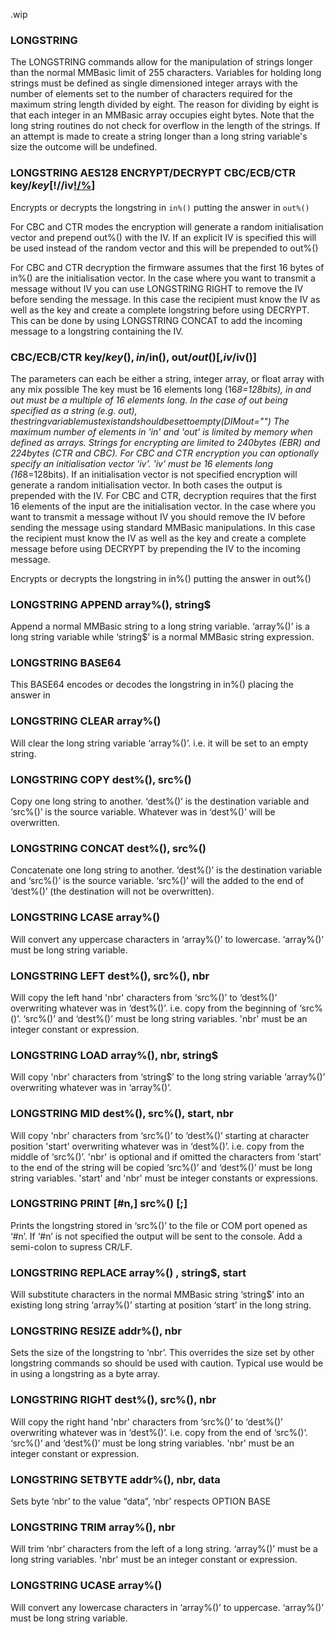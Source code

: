 .wip


### LONGSTRING

The LONGSTRING commands allow for the manipulation of strings longer than the normal MMBasic limit of 255 characters. Variables for holding long strings must be defined as single dimensioned integer arrays with the number of elements set to the number of characters required for the maximum string length divided by eight. The reason for dividing by eight is that each integer in an MMBasic array occupies eight bytes. Note that the long string routines do not check for overflow in the length of the strings. If an attempt is made to create a string longer than a long string variable's size the outcome will be undefined.

### LONGSTRING AES128 ENCRYPT/DECRYPT CBC/ECB/CTR key$/key[!/%](), in%(), out%() [,iv$/iv[!/%]()]

Encrypts or decrypts the longstring in `in%()` putting the answer in `out%()`

For CBC and CTR modes the encryption will generate a random initialisation vector and prepend out%() with the IV. If an explicit IV is specified this will be used instead of the random vector and this will be prepended to out%() 



For CBC and CTR decryption the firmware assumes that the first 16 bytes of in%() are the initialisation vector. In the case where you want to transmit a message without IV you can use LONGSTRING RIGHT to remove the IV before sending the message. In this case the recipient must know the IV as well as the key and create a complete longstring before using DECRYPT. This can be done by using LONGSTRING CONCAT to add the incoming message to a longstring containing the IV.

### CBC/ECB/CTR key$/key(), in$/in(), out$/out() [,iv$/iv()]

The parameters can each be either a string, integer array, or float array with any mix possible The key must be 16 elements long (16*8=128bits), in and out must be a multiple of 16 elements long. In the case of out being specified as a string (e.g. out$), the string variable must exist and should be set to empty (DIM out$="") The maximum number of elements in 'in' and 'out' is limited by memory when defined as arrays. Strings for encrypting are limited to 240bytes (EBR) and 224bytes (CTR and CBC). For CBC and CTR encryption you can optionally specify an initialisation vector 'iv'. 'iv' must be 16 elements long (16*8=128bits). If an initialisation vector is not specified encryption will generate a random initialisation vector. In both cases the output is prepended with the IV. For CBC and CTR, decryption requires that the first 16 elements of the input are the initialisation vector. In the case where you want to transmit a message without IV you should remove the IV before sending the message using standard MMBasic manipulations. In this case the recipient must know the IV as well as the key and create a complete message before using DECRYPT by prepending the IV to the incoming message.


Encrypts or decrypts the longstring in in%() putting the answer in out%()

### LONGSTRING APPEND array%(), string$

Append a normal MMBasic string to a long string variable. ‘array%()’ is a long string variable while ‘string$’ is a normal MMBasic string expression.

### LONGSTRING BASE64

This BASE64 encodes or decodes the longstring in in%() placing the answer in

### LONGSTRING CLEAR array%()

Will clear the long string variable ‘array%()’. i.e. it will be set to an empty string.

### LONGSTRING COPY dest%(), src%()

Copy one long string to another. ‘dest%()’ is the destination variable and ‘src%()’ is the source variable. Whatever was in ‘dest%()’ will be overwritten.

### LONGSTRING CONCAT dest%(), src%()

Concatenate one long string to another. ‘dest%()’ is the destination variable and ‘src%()’ is the source variable. ‘src%()’ will the added to the end of ‘dest%()’ (the destination will not be overwritten).

### LONGSTRING LCASE array%()

Will convert any uppercase characters in ‘array%()’ to lowercase. ‘array%()’ must be long string variable.

### LONGSTRING LEFT dest%(), src%(), nbr

Will copy the left hand 'nbr' characters from ‘src%()’ to ‘dest%()’ overwriting whatever was in ‘dest%()’. i.e. copy from the beginning of ‘src%()’. ‘src%()’ and ‘dest%()’ must be long string variables. 'nbr' must be an integer constant or expression.

### LONGSTRING LOAD array%(), nbr, string$

Will copy 'nbr' characters from ‘string$’ to the long string variable ‘array%()’ overwriting whatever was in ‘array%()’.

### LONGSTRING MID dest%(), src%(), start, nbr

Will copy 'nbr' characters from ‘src%()’ to ‘dest%()’ starting at character position 'start' overwriting whatever was in ‘dest%()’. i.e. copy from the middle of ‘src%()’. 'nbr' is optional and if omitted the characters from 'start' to the end of the string will be copied ‘src%()’ and ‘dest%()’ must be long string variables. 'start' and 'nbr' must be integer constants or expressions.

### LONGSTRING PRINT [#n,] src%() [;]

Prints the longstring stored in ‘src%()’ to the file or COM port opened as ‘#n’. If ‘#n’ is not specified the output will be sent to the console. Add a semi-colon to supress CR/LF.

### LONGSTRING REPLACE array%() , string$, start

Will substitute characters in the normal MMBasic string ‘string$’ into an existing long string ‘array%()’ starting at position ‘start’ in the long string.

### LONGSTRING RESIZE addr%(), nbr

Sets the size of the longstring to ‘nbr’. This overrides the size set by other longstring commands so should be used with caution. Typical use would be in using a longstring as a byte array.

### LONGSTRING RIGHT dest%(), src%(), nbr

Will copy the right hand 'nbr' characters from ‘src%()’ to ‘dest%()’ overwriting whatever was in ‘dest%()’. i.e. copy from the end of ‘src%()’. ‘src%()’ and ‘dest%()’ must be long string variables. 'nbr' must be an integer constant or expression.

### LONGSTRING SETBYTE addr%(), nbr, data

Sets byte ‘nbr’ to the value “data”, ‘nbr’ respects OPTION BASE

### LONGSTRING TRIM array%(), nbr

Will trim ‘nbr’ characters from the left of a long string. ‘array%()’ must be a long string variables. 'nbr' must be an integer constant or expression.

### LONGSTRING UCASE array%()

Will convert any lowercase characters in ‘array%()’ to uppercase. ‘array%()’ must be long string variable.